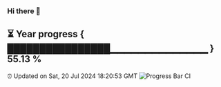 ### Hi there 👋
⏳ Year progress { ████████████████▁▁▁▁▁▁▁▁▁▁▁▁▁▁ } 55.13 %
---
⏰ Updated on Sat, 20 Jul 2024 18:20:53 GMT
![Progress Bar CI](https://github.com/liununu/liununu/workflows/Progress%20Bar%20CI/badge.svg)
